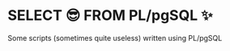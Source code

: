 # SELECT :sunglasses: FROM PL/pgSQL     :sparkles:

Some scripts (sometimes quite useless) written using PL/pgSQL
